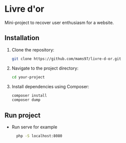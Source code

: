 # Livre d'or
Mini-project to recover user enthusiasm for a website.

## Installation

1. Clone the repository:
   ```bash
   git clone https://github.com/mams97/livre-d-or.git

2. Navigate to the project directory:
    ```bash
    cd your-project

3. Install dependencies using Composer:
    ```bash
    composer install
    composer dump

## Run project
* Run serve for example
  ```bash
    php -S localhost:8080
